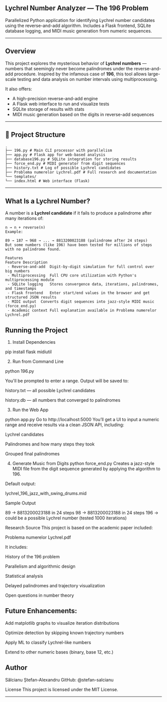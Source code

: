 ## Lychrel Number Analyzer — The 196 Problem

Parallelized Python application for identifying Lychrel number candidates using the reverse-and-add algorithm. Includes a Flask frontend, SQLite database logging, and MIDI music generation from numeric sequences.

---

## Overview

This project explores the mysterious behavior of **Lychrel numbers** — numbers that seemingly never become palindromes under the reverse-and-add procedure. Inspired by the infamous case of **196**, 
this tool allows large-scale testing and data analysis on number intervals using multiprocessing.

It also offers:
- A high-precision reverse-and-add engine
- A Flask web interface to run and visualize tests
- SQLite storage of results with stats
- MIDI music generation based on the digits in reverse-add sequences

---

## 📂 Project Structure
```
.
├── 196.py # Main CLI processor with parallelism
├── app.py # Flask app for web-based analysis
├── database196.py # SQLite integration for storing results
├── force_end.py # MIDI generator from digit sequences
├── history.txt # Log of possible Lychrel candidates
├── Problema numerelor Lychrel.pdf # Full research and documentation
└── templates/
└── index.html # Web interface (Flask)

```

---

## What Is a Lychrel Number?

A number is a **Lychrel candidate** if it fails to produce a palindrome after many iterations of:

```
n → n + reverse(n)
Example:

89 → 187 → 968 → ... → 8813200023188 (palindrome after 24 steps)
But some numbers (like 196) have been tested for millions of steps with no palindrome found.

Features
Feature	Description
 - Reverse-and-add	Digit-by-digit simulation for full control over big numbers
 - Multiprocessing	Full CPU core utilization with Python's multiprocessing module
 - SQLite logging	Stores convergence data, iterations, palindromes, and timestamps
 - Flask frontend	Enter start/end values in the browser and get structured JSON results
 - MIDI output	Converts digit sequences into jazz-style MIDI music (force_end.py)
 - Academic context	Full explanation available in Problema numerelor Lychrel.pdf

```

## Running the Project
1. Install Dependencies

pip install flask midiutil

2. Run from Command Line

python 196.py

You'll be prompted to enter a range. Output will be saved to:

history.txt — all possible Lychrel candidates

history.db — all numbers that converged to palindromes

3. Run the Web App

python app.py
Go to http://localhost:5000
You’ll get a UI to input a numeric range and receive results via a clean JSON API, including:

Lychrel candidates

Palindromes and how many steps they took

Grouped final palindromes

4. Generate Music from Digits
python force_end.py
Creates a jazz-style MIDI file from the digit sequence generated by applying the algorithm to 196.

Default output:

lychrel_196_jazz_with_swing_drums.mid


Sample Output

89 → 8813200023188 in 24 steps
98 → 8813200023188 in 24 steps
196 → could be a possible Lychrel number (tested 1000 iterations)

Research Source
This project is based on the academic paper included:

Problema numerelor Lychrel.pdf

It includes:

History of the 196 problem

Parallelism and algorithmic design

Statistical analysis

Delayed palindromes and trajectory visualization

Open questions in number theory

## Future Enhancements:

 Add matplotlib graphs to visualize iteration distributions

 Optimize detection by skipping known trajectory numbers

 Apply ML to classify Lychrel-like numbers

 Extend to other numeric bases (binary, base 12, etc.)

## Author
Sălcianu Ștefan-Alexandru
GitHub: @stefan-salcianu

License
This project is licensed under the MIT License.

---

